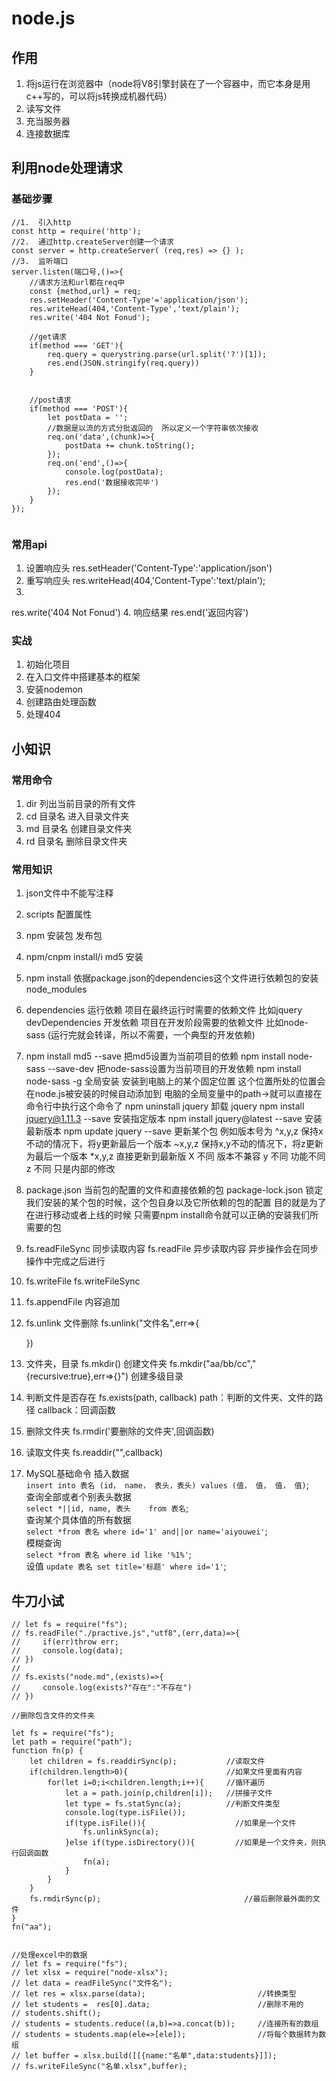 #  node.js

## 作用

1.  将js运行在浏览器中（node将V8引擎封装在了一个容器中，而它本身是用c++写的，可以将js转换成机器代码）
2.  读写文件
3.  充当服务器
4.  连接数据库

## 利用node处理请求

### 基础步骤
```
//1.  引入http
const http = require('http');
//2.  通过http.createServer创建一个请求
const server = http.createServer( (req,res) => {} );
//3.  监听端口 
server.listen(端口号,()=>{
    //请求方法和url都在req中
    const {method,url} = req;
    res.setHeader('Content-Type'='application/json');
    res.writeHead(404,'Content-Type','text/plain');
    res.write('404 Not Fonud');

    //get请求
    if(method === 'GET'){
        req.query = querystring.parse(url.split('?')[1]);
        res.end(JSON.stringify(req.query))
    }
    

    //post请求
    if(method === 'POST'){
        let postData = '';
        //数据是以流的方式分批返回的  所以定义一个字符串依次接收
        req.on('data',(chunk)=>{
            postData += chunk.toString();
        });
        req.on('end',()=>{
            console.log(postData);
            res.end('数据接收完毕')
        });
    }
});


```
###  常用api
1. 设置响应头
res.setHeader('Content-Type':'application/json')
2.  重写响应头
res.writeHead(404,'Content-Type':'text/plain');
3.  
res.write('404 Not Fonud')
4.  响应结果
res.end('返回内容')


### 实战
1.  初始化项目
2.  在入口文件中搭建基本的框架
3.  安装nodemon
4.  创建路由处理函数
5.  处理404
## 小知识
### 常用命令

1.  dir             列出当前目录的所有文件
2.  cd 目录名        进入目录文件夹
2.  md 目录名        创建目录文件夹
2.  rd 目录名        删除目录文件夹

### 常用知识
1. json文件中不能写注释
2. scripts 配置属性  
3. npm 安装包 发布包
4. npm/cnpm   install/i md5  安装
5. npm install   依据package.json的dependencies这个文件进行依赖包的安装  node_modules 
6. dependencies     运行依赖    项目在最终运行时需要的依赖文件  比如jquery
   devDependencies  开发依赖    项目在开发阶段需要的依赖文件    比如node-sass (运行完就会转译，所以不需要，一个典型的开发依赖)
7. npm install md5 --save               把md5设置为当前项目的依赖
   npm install node-sass --save-dev     把node-sass设置为当前项目的开发依赖
   npm install node-sass  -g            全局安装  安装到电脑上的某个固定位置 这个位置所处的位置会在node.js被安装的时候自动添加到 电脑的全局变量中的path->就可以直接在命令行中执行这个命令了
   npm uninstall jquery                 卸载 jquery
   npm install  jquery@1.11.3  --save   安装指定版本
   npm install  jquery@latest  --save   安装最新版本
   npm update jquery  --save            更新某个包   例如版本号为   ^x,y,z    保持x不动的情况下，将y更新最后一个版本
                                                                ~x,y,z    保持x,y不动的情况下，将z更新为最后一个版本
                                                                *x,y,z    直接更新到最新版
                                                                X  不同  版本不兼容 
                                                                y  不同  功能不同
                                                                z  不同  只是内部的修改    
8. package.json             当前包的配置的文件和直接依赖的包
   package-lock.json        锁定我们安装的某个包的时候，这个包自身以及它所依赖的包的配置 
   目的就是为了在进行移动或者上线的时候 只需要npm install命令就可以正确的安装我们所需要的包

9.  fs.readFileSync   同步读取内容
    fs.readFile       异步读取内容       异步操作会在同步操作中完成之后进行
10. fs.writeFile
    fs.writeFileSync 
11. fs.appendFile   内容追加
12. fs.unlink       文件删除
    fs.unlink("文件名",err=>{
        
    })
    
13. 文件夹，目录
    fs.mkdir()  创建文件夹
    fs.mkdir("aa/bb/cc","{recursive:true},err=>{}")   创建多级目录
    
14. 判断文件是否存在
    fs.exists(path, callback)   path：判断的文件夹、文件的路径  callback：回调函数
    
15. 删除文件夹
    fs.rmdir('要删除的文件夹',回调函数)
16. 读取文件夹
    fs.readdir("",callback)  

17. MySQL基础命令
    插入数据  
    `insert into 表名 (id， name， 表头，表头) values (值， 值， 值， 值)`;  
    查询全部或者个别表头数据  
    `select *||id, name, 表头    from 表名`;  
    查询某个具体值的所有数据  
    `select *from 表名 where id='1' and||or name='aiyouwei'`;  
    模糊查询  
    `select *from 表名 where id like '%1%'`;  
    设值 
    `update 表名 set title='标题' where id='1'`;  

## 牛刀小试
```
// let fs = require("fs");
// fs.readFile("./practive.js","utf8",(err,data)=>{
//     if(err)throw err;
//     console.log(data);
// })
//
// fs.exists("node.md",(exists)=>{
//     console.log(exists?"存在":"不存在")
// })

//删除包含文件的文件夹

let fs = require("fs");
let path = require("path");
function fn(p) {
    let children = fs.readdirSync(p);           //读取文件
    if(children.length>0){                      //如果文件里面有内容
        for(let i=0;i<children.length;i++){     //循环遍历
            let a = path.join(p,children[i]);   //拼接子文件
            let type = fs.statSync(a);          //判断文件类型
            console.log(type.isFile());
            if(type.isFile()){                    //如果是一个文件
                fs.unlinkSync(a);
            }else if(type.isDirectory()){         //如果是一个文件夹，则执行回调函数
                fn(a);
            }
        }
    }
    fs.rmdirSync(p);                                //最后删除最外面的文件
}
fn("aa");


//处理excel中的数据
// let fs = require("fs");
// let xlsx = require("node-xlsx");
// let data = readFileSync("文件名");
// let res = xlsx.parse(data);                         //转换类型
// let students =  res[0].data;                        //删除不用的
// students.shift();
// students = students.reduce((a,b)=>a.concat(b));     //连接所有的数组
// students = students.map(ele=>[ele]);                //将每个数据转为数组
// let buffer = xlsx.build([[{name:"名单",data:students}]]);
// fs.writeFileSync("名单.xlsx",buffer);
```